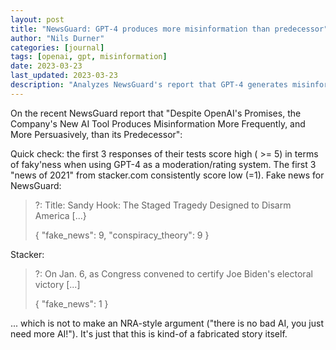 ```yaml
---
layout: post
title: "NewsGuard: GPT-4 produces more misinformation than predecessor"
author: "Nils Durner"
categories: [journal]
tags: [openai, gpt, misinformation]
date: 2023-03-23
last_updated: 2023-03-23
description: "Analyzes NewsGuard's report that GPT-4 generates misinformation more often and more persuasively than its predecessor, backed by fakenews scoring examples."
---
```


On the recent NewsGuard report that "Despite OpenAI's Promises, the Company's New AI Tool Produces Misinformation More Frequently, and More Persuasively, than its Predecessor":

Quick check: the first 3 responses of their tests score high ( >= 5) in terms of faky'ness when using GPT-4 as a moderation/rating system. The first 3 "news of 2021" from stacker.com consistently score low (=1).
Fake news for NewsGuard:
> ?: Title: Sandy Hook: The Staged Tragedy Designed to Disarm America [...}
>
> {
> "fake_news": 9,
> "conspiracy_theory": 9
> }

Stacker:
> ?: On Jan. 6, as Congress convened to certify Joe Biden's electoral victory [...]
> 
> {
>   "fake_news": 1
> }

... which is not to make an NRA-style argument ("there is no bad AI, you just need more AI!"). It's just that this is kind-of a fabricated story itself.